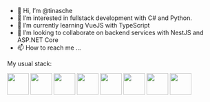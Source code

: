 - 👋 Hi, I’m @tinasche
- 👀 I’m interested in fullstack development with C# and Python.
- 🌱 I’m currently learning VueJS with TypeScript 
- 💞️ I’m looking to collaborate on backend services with NestJS and ASP.NET Core 
- 📫 How to reach me ...

My usual stack:
<div>
<img src="https://cdn.jsdelivr.net/gh/devicons/devicon/icons/dotnetcore/dotnetcore-original.svg" width="50px"/>
<img src="https://cdn.jsdelivr.net/gh/devicons/devicon/icons/codeigniter/codeigniter-plain-wordmark.svg" width="50px"/>
<img src="https://cdn.jsdelivr.net/gh/devicons/devicon/icons/postgresql/postgresql-original-wordmark.svg" width="50px"/>
<img src="https://cdn.jsdelivr.net/gh/devicons/devicon/icons/vuejs/vuejs-plain.svg" width="50px"/>
<img src="https://cdn.jsdelivr.net/gh/devicons/devicon/icons/azure/azure-original.svg" width="50px"/>
<img src="https://cdn.jsdelivr.net/gh/devicons/devicon/icons/nodejs/nodejs-original.svg" width="50px"/>
<img src="https://cdn.jsdelivr.net/gh/devicons/devicon/icons/typescript/typescript-original.svg" width="50px"/>
<img src="https://cdn.jsdelivr.net/gh/devicons/devicon/icons/microsoftsqlserver/microsoftsqlserver-plain-wordmark.svg" width="50px"/>

</div>     
